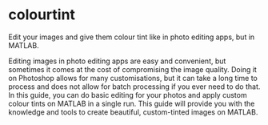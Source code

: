 # colourtint
Edit your images and give them colour tint like in photo editing apps, but in MATLAB. 

Editing images in photo editing apps are easy and convenient, but sometimes it comes at the cost of compromising the image quality. Doing it on Photoshop allows for many customisations, but it can take a long time to process and does not allow for batch processing if you ever need to do that. In this guide, you can do basic editing for your photos and apply custom colour tints on MATLAB in a single run. This guide will provide you with the knowledge and tools to create beautiful, custom-tinted images on MATLAB.
